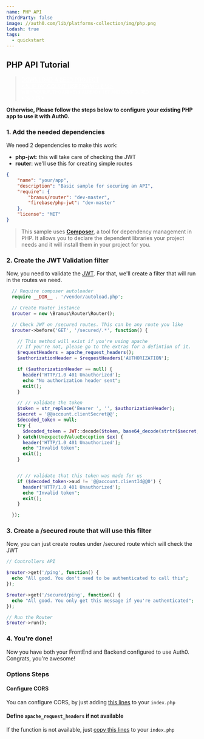 ```yaml
---
name: PHP API
thirdParty: false
image: //auth0.com/lib/platforms-collection/img/php.png
lodash: true
tags:
  - quickstart
---
```


## PHP API Tutorial

<div class="package">
  <blockquote>
    <a href="/auth0-PHP/master/create-package?path=examples/basic-api&type=server@@account.clientParam@@" class="btn btn-lg btn-success btn-package" style="text-transform: uppercase; color: white">
      <span style="display: block">Download a Seed project</span>
      <% if (account.userName) { %>
      <span class="smaller" style="display:block; font-size: 11px">with your Auth0 API Keys already set and configured</span>
      <% } %>
    </a>
  </blockquote>
</div>

**Otherwise, Please follow the steps below to configure your existing PHP app to use it with Auth0.**

### 1. Add the needed dependencies

We need 2 dependencies to make this work:

* **php-jwt**: this will take care of checking the JWT
* **router**: we'll use this for creating simple routes

```json
{
    "name": "your/app",
    "description": "Basic sample for securing an API",
    "require": {
        "bramus/router": "dev-master",
        "firebase/php-jwt": "dev-master"
    },
    "license": "MIT"
}
```
> This sample uses **[Composer](https://getcomposer.org/doc/00-intro.md)**, a tool for dependency management in PHP. It allows you to declare the dependent libraries your project needs and it will install them in your project for you.

### 2. Create the JWT Validation filter

Now, you need to validate the [JWT](/jwt). For that, we'll create a filter that will run in the routes we need.

```php
  // Require composer autoloader
  require __DIR__ . '/vendor/autoload.php';

  // Create Router instance
  $router = new \Bramus\Router\Router();

  // Check JWT on /secured routes. This can be any route you like
  $router->before('GET', '/secured/.*', function() {

    // This method will exist if you're using apache
    // If you're not, please go to the extras for a defintion of it.
    $requestHeaders = apache_request_headers();
    $authorizationHeader = $requestHeaders['AUTHORIZATION'];

    if ($authorizationHeader == null) {
      header('HTTP/1.0 401 Unauthorized');
      echo "No authorization header sent";
      exit();
    }

    // // validate the token
    $token = str_replace('Bearer ', '', $authorizationHeader);
    $secret = '@@account.clientSecret@@';
    $decoded_token = null;
    try {
      $decoded_token = JWT::decode($token, base64_decode(strtr($secret, '-_', '+/')) );
    } catch(UnexpectedValueException $ex) {
      header('HTTP/1.0 401 Unauthorized');
      echo "Invalid token";
      exit();
    }


    // // validate that this token was made for us
    if ($decoded_token->aud != '@@account.clientId@@0') {
      header('HTTP/1.0 401 Unauthorized');
      echo "Invalid token";
      exit();
    }

  });
```

### 3. Create a /secured route that will use this filter

Now, you can just create routes under /secured route which will check the JWT

```php
// Controllers API

$router->get('/ping', function() {
  echo "All good. You don't need to be authenticated to call this";
});

$router->get('/secured/ping', function() {
  echo "All good. You only get this message if you're authenticated";
});

// Run the Router
$router->run();
```

### 4. You're done!

Now you have both your FrontEnd and Backend configured to use Auth0. Congrats, you're awesome!

### Options Steps
#### Configure CORS

You can configure CORS, by just adding [this lines](https://github.com/auth0/auth0-PHP/blob/master/examples/basic-api/index.php#L45-L54) to your `index.php`

#### Define `apache_request_headers` if not available

If the function is not available, just [copy this lines](https://github.com/auth0/auth0-PHP/blob/master/examples/basic-api/index.php#L8-L29) to your `index.php`
